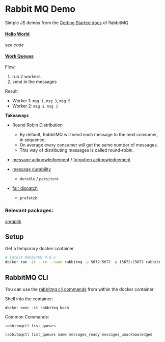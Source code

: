 # Rabbit MQ Demo

Simple JS demos from the [Getting Started docs](https://www.rabbitmq.com/tutorials) of RabbitMQ

#### [Hello World](https://www.rabbitmq.com/tutorials/tutorial-one-javascript)

_see code_

#### [Work Queues](https://www.rabbitmq.com/tutorials/tutorial-two-javascript)

Flow

1. run 2 workers
2. send in the messages

Result

- Worker 1: `msg 1`, `msg 3`, `msg 5`
- Worker 2: `msg 2`, `msg 3`

**Takeaways**

- Round Robin Distribution

  - By default, RabbitMQ will send each message to the next consumer, in sequence.
  - On average every consumer will get the same number of messages.
  - This way of distributing messages is called round-robin.

- [message acknowledgement](https://www.rabbitmq.com/tutorials/tutorial-two-javascript#message-acknowledgment) / [forgotten acknowledgement](https://www.rabbitmq.com/tutorials/tutorial-two-javascript#forgotten-acknowledgment)

- [message durability](https://www.rabbitmq.com/tutorials/tutorial-two-javascript#message-durability)

  - `durable` / `persitent`

- [fair dispatch](https://www.rabbitmq.com/tutorials/tutorial-two-javascript#fair-dispatch)
  - `prefetch`

### Relevant packages:

[amqplib](https://amqp-node.github.io/amqplib/)

## Setup

Get a temporary docker container

```bash
# latest RabbitMQ 4.0.x
docker run -it --rm --name rabbitmq -p 5672:5672 -p 15672:15672 rabbitmq:4.0-management
```

## RabbitMQ CLI

You can use the [rabbitmq cli commands](https://www.rabbitmq.com/docs/cli) from within the docker container

Shell into the container:

`docker exec -it rabbitmq bash`

Common Commands:

`rabbitmqctl list_queues`

`rabbitmqctl list_queues name messages_ready messages_unacknowledged`

